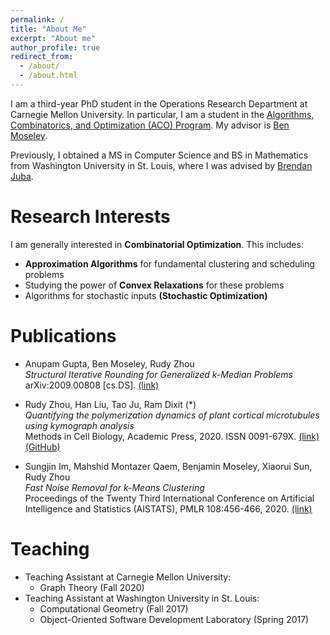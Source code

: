 ```yaml
---
permalink: /
title: "About Me"
excerpt: "About me"
author_profile: true
redirect_from: 
  - /about/
  - /about.html
---
```


I am a third-year PhD student in the Operations Research Department at Carnegie Mellon University. In particular, I am a student in the [Algorithms, Combinatorics, and Optimization (ACO) Program](http://aco.math.cmu.edu/). My advisor is [Ben Moseley](http://www.andrew.cmu.edu/user/moseleyb/).

Previously, I obtained a MS in Computer Science and BS in Mathematics from Washington University in St. Louis, where I was advised by [Brendan Juba](https://www.cse.wustl.edu/~bjuba/).

# Research Interests

I am generally interested in **Combinatorial Optimization**. This includes:
* **Approximation Algorithms** for fundamental clustering and scheduling problems
* Studying the power of **Convex Relaxations** for these problems
* Algorithms for stochastic inputs **(Stochastic Optimization)**

# Publications
* Anupam Gupta, Ben Moseley, Rudy Zhou <br/>
_Structural Iterative Rounding for Generalized k-Median Problems_ <br/>
arXiv:2009.00808 [cs.DS]. [(link)](https://arxiv.org/abs/2009.00808)

* Rudy Zhou, Han Liu, Tao Ju, Ram Dixit (*) <br/>
_Quantifying the polymerization dynamics of plant cortical microtubules using kymograph analysis_ <br/>
Methods in Cell Biology, Academic Press, 2020. ISSN 0091-679X. [(link)](https://doi.org/10.1016/bs.mcb.2020.04.006) <br/>
[(GitHub)](https://github.com/rudyzhou/Dynamic_Kymograph) 

* Sungjin Im, Mahshid Montazer Qaem, Benjamin Moseley, Xiaorui Sun, Rudy Zhou <br/>
_Fast Noise Removal for k-Means Clustering_ <br/>
Proceedings of the Twenty Third International Conference on Artificial Intelligence and Statistics (AISTATS), PMLR 108:456-466, 2020. [(link)](http://proceedings.mlr.press/v108/im20a)

# Teaching
* Teaching Assistant at Carnegie Mellon University: 
  * Graph Theory (Fall 2020)
* Teaching Assistant at Washington University in St. Louis:
  * Computational Geometry (Fall 2017)
  * Object-Oriented Software Development Laboratory (Spring 2017)

